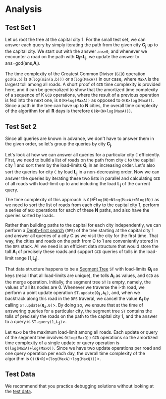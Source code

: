 # Analysis

## Test Set 1

Let us root the tree at the capital city 1. For the small test set, we can answer each query by simply iterating the path from the given city **C<sub>j</sub>** up to the capital city. We start out with the answer `ans=0`, and whenever we encounter a road on the path with **Q<sub>i</sub>**≤**L<sub>j</sub>**, we update the answer to ans=gcd(ans,**A<sub>i</sub>**).

The time complexity of the Greatest Common Divisor (`GCD`) operation `gcd(a,b)` is `O(log(min(a,b)))` or `O(log(MaxA))` in our case, where `MaxA` is the largest toll among all roads. A short proof of `GCD` time complexity is provided here, and it can be generalized to show that the amortized time complexity of a sequence of K `GCD` operations, where the result of a previous operation is fed into the next one, is `O(K+log(MaxA))` as opposed to `O(K×log(MaxA))`. Since a path in the tree can have up to **N** cities, the overall time complexity of the algorithm for all **R** days is therefore <code>O(**R**×(**N**+log(MaxA)))</code>.

## Test Set 2

Since all queries are known in advance, we don't have to answer them in the given order, so let's group the queries by city **C<sub>j</sub>**.

Let's look at how we can answer all queries for a particular city `C` efficiently. First, we need to build a list of roads on the path from city `C` to the capital city 1 and sort them by the load-limits **Q<sub>i</sub>** in an increasing order. Let's also sort the queries for city `C` by load **L<sub>j</sub>** in a non-decreasing order. Now we can answer the queries by iterating these two lists in parallel and calculating `GCD` of all roads with load-limit up to and including the load **L<sub>j</sub>** of the current query.

The time complexity of this approach is <code>O(**N**<sup>2</sup>log(**N**)+**N**log(MaxA)+**R**log(**R**))</code> as we need to sort the list of roads from each city to the capital city 1, perform a series of `GCD` operations for each of these **N** paths, and also have the queries sorted by loads.

Rather than building paths to the capital for each city independently, we can perform a [Depth-first search](https://en.wikipedia.org/wiki/Depth-first_search) (`DFS`) of the tree starting at the capital city 1 and answer all queries of a city C as we visit the city for the first time. That way, the cities and roads on the path from C to 1 are conveniently stored in the `DFS` stack. All we need is an efficient data structure that would store the toll **A<sub>i</sub>** of precisely these roads and support `GCD` queries of tolls in the load-limit range [1,**L<sub>j</sub>**].

That data structure happens to be a [Segment Tree](https://en.wikipedia.org/wiki/Segment_tree) `ST` with load-limits **Q<sub>i</sub>** as keys (recall that all load-limits are unique), the tolls **A<sub>i</sub>** as values, and `GCD` as the merge operation. Initially, the segment tree `ST` is empty, namely, the values of all its nodes are 0. Whenever we traverse the i-th road, we perform a point update operation <code>ST.update(**Q<sub>i</sub>**,**A<sub>i</sub>**)</code>, and, when we backtrack along this road in the `DFS` traveral, we cancel the value **A<sub>i</sub>** by calling <code>ST.update(**Q<sub>i</sub>**,0)</code>>. By doing so, we ensure that at the time of answering queries for a particular city, the segment tree `ST` contains the tolls of precisely the roads on the path to the capital city 1, and the answer to a query is <code>ST.query(1,**L<sub>j</sub>**)</code>>.

Let `MaxQ` be the maximum load-limit among all roads. Each update or query of the segment tree involves `O(log(MaxQ))` `GCD` operations so the amortized time complexity of a single update or query operation is `O(log(MaxA)+log(MaxQ))`. Since we have two update operations per road and one query operation per each day, the overall time complexity of the algorithm is <code>O((**N**+**R**)×(log(MaxA)+log(MaxQ)))</code>>.

## Test Data

We recommend that you practice debugging solutions without looking at the [test data](https://codejam.googleapis.com/dashboard/get_file/AQj_6U0oEuyklOgK7ZlFTU5hPGRyHLm29BXcanguUq2e4_1oEfFB2--WHpv__4xspeM/test_data.zip).
